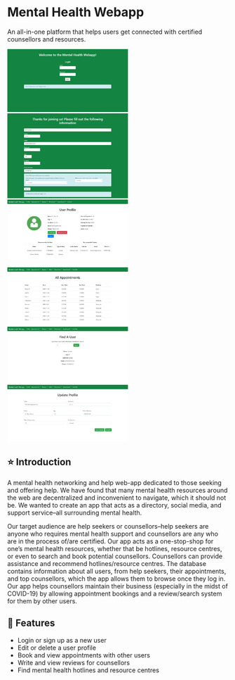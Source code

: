 # Mental Health Webapp

An all-in-one platform that helps users get connected with certified counsellors and resources.

<img src="screenshots/Delete%20-%20After.png" width="275" title="Login"> <img src="screenshots/Insert%20-%20Before.png" width="275" title="Signup"> <img src="screenshots/Profile.png" width="275" title="Profile">

<img src="screenshots/Join%20-%20After.png" width="275" title="Appointments"> <img src="screenshots/Selection%20-%20After.png" width="275" title="Lookup"> <img src="screenshots/Update%20-%20Before%202.png" width="275" title="Update">

## :star: Introduction

A mental health networking and help web-app dedicated to those seeking and offering help. We have found that many mental health resources around the web are decentralized and inconvenient to navigate, which it should not be. We wanted to create an app that acts as a directory, social media, and support service–all surrounding mental health.



Our target audience are help seekers or counsellors–help seekers are anyone who requires mental health support and counsellors are any who are in the process of/are certified. Our app acts as a one-stop-shop for one’s mental health resources, whether that be hotlines, resource centres, or even to search and book potential counsellors. Counsellors can provide assistance and recommend hotlines/resource centres. The database contains information about all users, from help seekers, their appointments, and top counsellors, which the app allows them to browse once they log in. Our app helps counsellors maintain their business (especially in the midst of COVID-19) by allowing appointment bookings and a review/search system for them by other users.

## :pushpin: Features 
- Login or sign up as a new user
- Edit or delete a user profile
- Book and view appointments with other users
- Write and view reviews for counsellors
- Find mental health hotlines and resource centres

